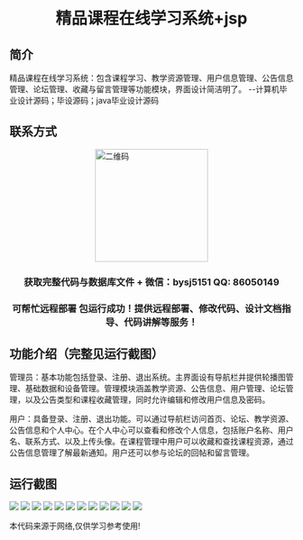 <p><h1 align="center">精品课程在线学习系统+jsp</h1></p>

## 简介
精品课程在线学习系统：包含课程学习、教学资源管理、用户信息管理、公告信息管理、论坛管理、收藏与留言管理等功能模块，界面设计简洁明了。    --计算机毕业设计源码；毕设源码；java毕业设计源码


## 联系方式
<img src="https://bs-1329754181.cos.ap-shanghai.myqcloud.com/wx.jpg" alt="二维码" style="display: block; margin: 0 auto;" width="200px">
<p><h3 align="center">获取完整代码与数据库文件 + 微信：bysj5151 QQ: 86050149</h3></p>
<p><h3 align="center">可帮忙远程部署 包运行成功！提供远程部署、修改代码、设计文档指导、代码讲解等服务！</h3></p>

## 功能介绍（完整见运行截图）
管理员：基本功能包括登录、注册、退出系统。主界面设有导航栏并提供轮播图管理、基础数据和设备管理。管理模块涵盖教学资源、公告信息、用户管理、论坛管理，以及公告类型和课程收藏管理，同时允许编辑和修改用户信息及密码。

用户：具备登录、注册、退出功能。可以通过导航栏访问首页、论坛、教学资源、公告信息和个人中心。在个人中心可以查看和修改个人信息，包括账户名称、用户名、联系方式、以及上传头像。在课程管理中用户可以收藏和查找课程资源，通过公告信息管理了解最新通知。用户还可以参与论坛的回帖和留言管理。


## 运行截图
![](https://bs-1329754181.cos.ap-shanghai.myqcloud.com/ssm/BoutiqueCourseOnlineLearningSystemJsp/img/001.jpg)
![](https://bs-1329754181.cos.ap-shanghai.myqcloud.com/ssm/BoutiqueCourseOnlineLearningSystemJsp/img/002.jpg)
![](https://bs-1329754181.cos.ap-shanghai.myqcloud.com/ssm/BoutiqueCourseOnlineLearningSystemJsp/img/003.jpg)
![](https://bs-1329754181.cos.ap-shanghai.myqcloud.com/ssm/BoutiqueCourseOnlineLearningSystemJsp/img/004.jpg)
![](https://bs-1329754181.cos.ap-shanghai.myqcloud.com/ssm/BoutiqueCourseOnlineLearningSystemJsp/img/005.jpg)
![](https://bs-1329754181.cos.ap-shanghai.myqcloud.com/ssm/BoutiqueCourseOnlineLearningSystemJsp/img/006.jpg)
![](https://bs-1329754181.cos.ap-shanghai.myqcloud.com/ssm/BoutiqueCourseOnlineLearningSystemJsp/img/007.jpg)
![](https://bs-1329754181.cos.ap-shanghai.myqcloud.com/ssm/BoutiqueCourseOnlineLearningSystemJsp/img/008.jpg)
![](https://bs-1329754181.cos.ap-shanghai.myqcloud.com/ssm/BoutiqueCourseOnlineLearningSystemJsp/img/009.jpg)
![](https://bs-1329754181.cos.ap-shanghai.myqcloud.com/ssm/BoutiqueCourseOnlineLearningSystemJsp/img/010.jpg)
![](https://bs-1329754181.cos.ap-shanghai.myqcloud.com/ssm/BoutiqueCourseOnlineLearningSystemJsp/img/011.jpg)
![](https://bs-1329754181.cos.ap-shanghai.myqcloud.com/ssm/BoutiqueCourseOnlineLearningSystemJsp/img/012.jpg)

<p>本代码来源于网络,仅供学习参考使用!</p>
